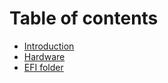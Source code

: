 # Table of contents

* [Introduction](README.md)
* [Hardware](hardware.md)
* [EFI folder](efi-folder.md)

